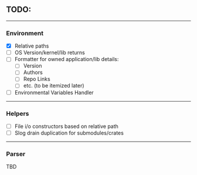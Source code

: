 ## TODO:

---------

### Environment

- [x] Relative paths
- [ ] OS Version/kernel/lib returns
- [ ] Formatter for owned application/lib details:
    - [ ] Version
    - [ ] Authors
    - [ ] Repo Links
    - [ ] etc. (to be itemized later)
- [ ] Environmental Variables Handler

---------

### Helpers

- [ ] File i/o constructors based on relative path
- [ ] Slog drain duplication for submodules/crates

---------

### Parser

TBD
